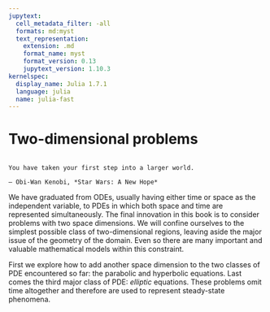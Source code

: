 ```yaml
---
jupytext:
  cell_metadata_filter: -all
  formats: md:myst
  text_representation:
    extension: .md
    format_name: myst
    format_version: 0.13
    jupytext_version: 1.10.3
kernelspec:
  display_name: Julia 1.7.1
  language: julia
  name: julia-fast
---
```

# Two-dimensional problems

```{index} Obi-Wan Kenobi, Star Wars: A New Hope
```

```{epigraph}
You have taken your first step into a larger world.

— Obi-Wan Kenobi, *Star Wars: A New Hope* 
```

We have graduated from ODEs, usually having either time or space as the independent variable, to PDEs in which both space and time are represented simultaneously. The final innovation in this book is to consider problems with two space dimensions. We will confine ourselves to the simplest possible class of two-dimensional regions, leaving aside the major issue of the geometry of the domain. Even so there are many important and valuable mathematical models within this constraint.

First we explore how to add another space dimension to the two classes of PDE encountered so far: the parabolic and hyperbolic equations. Last comes the third major class of PDE: *elliptic* equations. These problems omit time altogether and therefore are used to represent steady-state phenomena.

